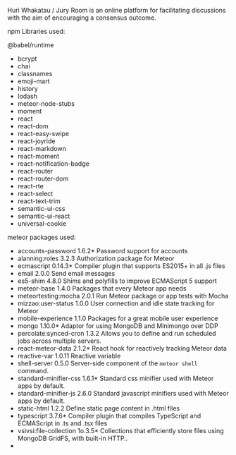 Huri Whakatau / Jury Room is an online platform for facilitating discussions with the aim of encouraging a consensus outcome.

npm Libraries used:

@babel/runtime 

  * bcrypt
  * chai
  * classnames
  * emoji-mart
  * history
  * lodash
  * meteor-node-stubs
  * moment
  * react
  * react-dom
  * react-easy-swipe
  * react-joyride
  * react-markdown
  * react-moment
  * react-notification-badge
  * react-router
  * react-router-dom
  * react-rte
  * react-select
  * react-text-trim
  * semantic-ui-css
  * semantic-ui-react
  * universal-cookie

meteor packages  used:
  *  accounts-password       1.6.2* Password support for accounts
  *  alanning:roles          3.2.3  Authorization package for Meteor
  *  ecmascript              0.14.3* Compiler plugin that supports ES2015+ in all .js files
  *  email                   2.0.0  Send email messages
  *  es5-shim                4.8.0  Shims and polyfills to improve ECMAScript 5 support
  *  meteor-base             1.4.0  Packages that every Meteor app needs
  *  meteortesting:mocha     2.0.1  Run Meteor package or app tests with Mocha
  *  mizzao:user-status      1.0.0  User connection and idle state tracking for Meteor
  *  mobile-experience       1.1.0  Packages for a great mobile user experience
  *  mongo                   1.10.0* Adaptor for using MongoDB and Minimongo over DDP
  *  percolate:synced-cron   1.3.2  Allows you to define and run scheduled jobs across multiple servers.
  *  react-meteor-data       2.1.2* React hook for reactively tracking Meteor data
  *  reactive-var            1.0.11  Reactive variable
  *  shell-server            0.5.0  Server-side component of the `meteor shell` command.
  *  standard-minifier-css   1.6.1* Standard css minifier used with Meteor apps by default.
  *  standard-minifier-js    2.6.0  Standard javascript minifiers used with Meteor apps by default.
  *  static-html             1.2.2  Define static page content in .html files
  *  typescript              3.7.6* Compiler plugin that compiles TypeScript and ECMAScript in .ts and .tsx files
  *  vsivsi:file-collection  1o.3.5* Collections that efficiently store files using MongoDB GridFS, with built-in HTTP..
  *  
